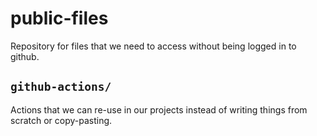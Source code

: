 # public-files
Repository for files that we need to access without being logged in to github.

## `github-actions/`

Actions that we can re-use in our projects instead of writing things from scratch or copy-pasting.
